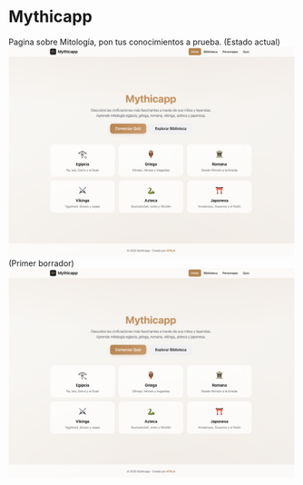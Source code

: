 # Mythicapp
Pagina sobre Mitología, pon tus conocimientos a prueba.
(Estado actual)
![captura de la web](Captura.png)
(Primer borrador)
![Captura de la web](Captura.png)
